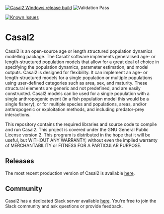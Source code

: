 [![Casal2 Windows release build](https://github.com/NIWAFisheriesModelling/CASAL2/actions/workflows/BuildRelease4Windows.yml/badge.svg)](https://github.com/NIWAFisheriesModelling/CASAL2/actions/workflows/BuildRelease4Windows.yml) ![Validation Pass](https://github.com/NIWAFisheriesModelling/CASAL2/actions/workflows/Casal2_testsuite_modelrunner_archive.yml/badge.svg)

[![Known Issues](https://snyk.io/test/github/casal2/CASAL2/badge.svg)](https://snyk.io/test/github/casal2/CASAL2)

Casal2
======

Casal2 is an open-source age or length structured population dynamics modelling package. The Casal2 software implements generalised age- or length-structured population models that allow for a great deal of choice in specifying the population dynamics, parameter estimation, and model outputs. Casal2 is designed for flexibility. It can implement an age- or length-structured models for a single population or multiple populations using user-defined categories such as area, sex, and maturity. These structural elements are generic and not predefined, and are easily constructed. Casal2 models can be used for a single population with a single anthropogenic event (in a fish population model this would be a single fishery), or for multiple species and populations, areas, and/or anthropogenic or exploitation methods, and including predator-prey interactions.

This repository contains the required libraries and source code to compile and run Casal2. This project is covered under the GNU General Public License version 2. This program is distributed in the hope that it will be useful, but WITHOUT ANY WARRANTY; without even the implied warranty of MERCHANTABILITY or FITNESS FOR A PARTICULAR PURPOSE.

## Releases

The most recent production version of Casal2 is available [here](https://github.com/Casal2/CASAL2/releases). 

## Community

Casal2 has a dedicated Slack server available [here](https://join.slack.com/t/casal2workspace/shared_invite/zt-2ko29a60h-jJpdINxi4OSb~tVNe0nRrQ). You're free to join the Slack community and ask questions or provide feedback.